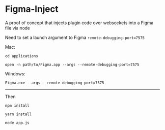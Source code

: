 # Figma-Inject
A proof of concept that injects plugin code over websockets into a Figma file via node 

Need to set a launch argument to Figma `remote-debugging-port=7575`

Mac:
```
cd applications

open -n path/to/Figma.app --args --remote-debugging-port=7575
```

Windows:
```
Figma.exe --args --remote-debugging-port=7575
```

---
Then

```
npm install

yarn install
```

```
node app.js
```

